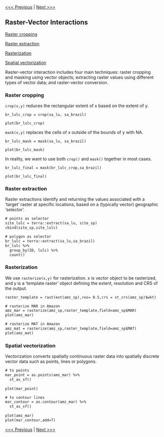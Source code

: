 [<<< Previous](Part4.md) | [Next >>>](Part6.md)  

## Raster-Vector Interactions

[Raster cropping](#raster-cropping)

[Raster extraction](#raster-extraction)

[Rasterization](#rasterization)

[Spatial vectorization](#spatial-vectorization)


Raster-vector interaction includes four main techniques: raster cropping and masking using vector objects; extracting raster values using different types of vector data; and raster-vector conversion. 

### Raster cropping

`crop(x,y)` reduces the rectangular extent of x based on the extent of y.
```
br_lulc_crop = crop(sa_lu, sa_brazil)

plot(br_lulc_crop)
```

`mask(x,y)` replaces the cells of x outside of the bounds of y with NA.

```
br_lulc_mask = mask(sa_lu, sa_brazil)

plot(br_lulc_mask)
```

In reality, we want to use both `crop()` and `mask()` together in most cases. 
```
br_lulc_final = mask(br_lulc_crop,sa_brazil)

plot(br_lulc_final)
```

### Raster extraction

Raster extractions identify and returning the values associated with a ‘target’ raster at specific locations, based on a (typically vector) geographic ‘selector’. 

```diff
# points as selector
site_lulc = terra::extract(sa_lu, site_sp)
cbind(site_sp,site_lulc)

# polygon as selector
br_lulc = terra::extract(sa_lu,sa_brazil)
br_lulc %>% 
  group_by(ID, lulc) %>%
  count()
```

### Rasterization

We use `rasterize(x,y)` for rasterization. x is vector object to be rasterized, and y is a ‘template raster’ object defining the extent, resolution and CRS of the output. 

```diff
raster_template = rast(ext(amz_sp),res= 0.5,crs = st_crs(amz_sp)$wkt)

# rasterize MAR in Amazon
amz_mar = rasterize(amz_sp,raster_template,field=amz_sp$MAR)
plot(amz_mar)

# rasterize MAT in Amazon
amz_mat = rasterize(amz_sp,raster_template,field=amz_sp$MAT)
plot(amz_mat)
```

### Spatial vectorization
Vectorization converts spatially continuous raster data into spatially discrete vector data such as points, lines or polygons.

```diff
# to points
mar_point = as.points(amz_mar) %>%
  st_as_sf()
  
plot(mar_point)

# to contour lines
mar_contour = as.contour(amz_mar) %>%
  st_as_sf()
  
plot(amz_mar)
plot(mar_contour,add=T)
```

[<<< Previous](Part4.md) | [Next >>>](Part6.md)  

